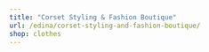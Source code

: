 ```yaml
---
title: "Corset Styling & Fashion Boutique"
url: /edina/corset-styling-and-fashion-boutique/
shop: clothes
---
```

